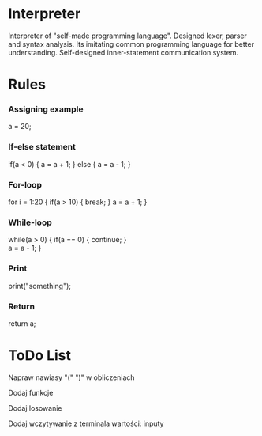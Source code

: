 # Interpreter

Interpreter of "self-made programming language". Designed lexer, parser and syntax analysis.
Its imitating common programming language for better understanding. Self-designed inner-statement communication system.

# Rules

### Assigning example

a = 20;

### If-else statement

if(a < 0) {
    a = a + 1;
} else {
    a = a - 1;
}

### For-loop

for i = 1:20 {
    if(a > 10) {
        break;
    }
    a = a + 1;
}

### While-loop

while(a > 0) {
    if(a == 0) {
        continue;
    }    
    a = a - 1;
}

### Print

print("something");

### Return

return a;

# ToDo List

Napraw nawiasy "(" ")" w obliczeniach

Dodaj funkcje

Dodaj losowanie

Dodaj wczytywanie z terminala wartości: inputy